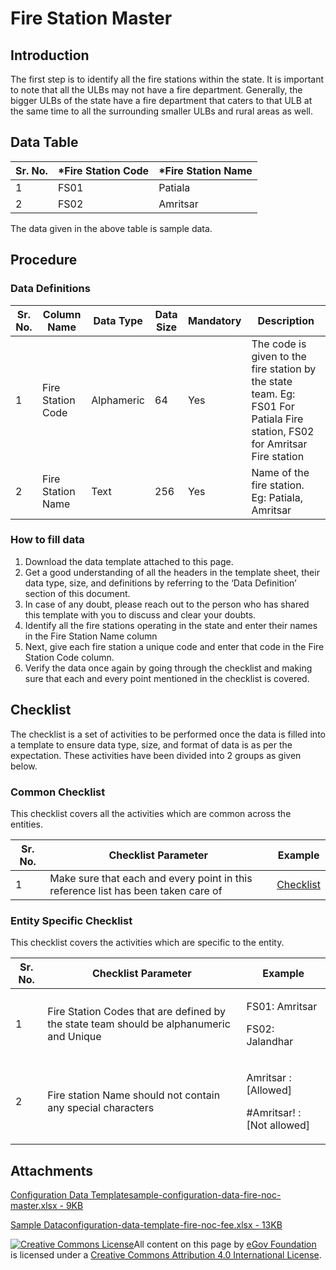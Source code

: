 # Fire Station Master

## Introduction <a href="#introduction" id="introduction"></a>

The first step is to identify all the fire stations within the state. It is important to note that all the ULBs may not have a fire department. Generally, the bigger ULBs of the state have a fire department that caters to that ULB at the same time to all the surrounding smaller ULBs and rural areas as well.

## Data Table <a href="#data-table" id="data-table"></a>

| Sr. No. | \*Fire Station Code | \*Fire Station Name |
| ------- | ------------------- | ------------------- |
| 1       | FS01                | Patiala             |
| 2       | FS02                | Amritsar            |

The data given in the above table is sample data.

## Procedure <a href="#procedure" id="procedure"></a>

### Data Definitions <a href="#data-definitions" id="data-definitions"></a>

| Sr. No. | Column Name       | Data Type  | Data Size | Mandatory | Description                                                                                                                |
| ------- | ----------------- | ---------- | --------- | --------- | -------------------------------------------------------------------------------------------------------------------------- |
| 1       | Fire Station Code | Alphameric | 64        | Yes       | The code is given to the fire station by the state team. Eg: FS01 For Patiala Fire station, FS02 for Amritsar Fire station |
| 2       | Fire Station Name | Text       | 256       | Yes       | Name of the fire station. Eg: Patiala, Amritsar                                                                            |

### How to fill data <a href="#how-to-fill-data" id="how-to-fill-data"></a>

1. Download the data template attached to this page.
2. Get a good understanding of all the headers in the template sheet, their data type, size, and definitions by referring to the ‘Data Definition’ section of this document.
3. In case of any doubt, please reach out to the person who has shared this template with you to discuss and clear your doubts.
4. Identify all the fire stations operating in the state and enter their names in the Fire Station Name column
5. Next, give each fire station a unique code and enter that code in the Fire Station Code column.
6. Verify the data once again by going through the checklist and making sure that each and every point mentioned in the checklist is covered.

## Checklist <a href="#checklist" id="checklist"></a>

The checklist is a set of activities to be performed once the data is filled into a template to ensure data type, size, and format of data is as per the expectation. These activities have been divided into 2 groups as given below.

### Common Checklist <a href="#common-checklist" id="common-checklist"></a>

This checklist covers all the activities which are common across the entities.

| Sr. No. | Checklist Parameter                                                               | Example                                                                                                                      |
| ------- | --------------------------------------------------------------------------------- | ---------------------------------------------------------------------------------------------------------------------------- |
| 1       | Make sure that each and every point in this reference list has been taken care of | ​[Checklist](https://docs.digit.org/configure-digit/configuring-master-data-templates/module-setup/common-config/checklist)​ |

### Entity Specific Checklist <a href="#entity-specific-checklist" id="entity-specific-checklist"></a>

This checklist covers the activities which are specific to the entity.

| Sr. No. | Checklist Parameter                                                                     | Example                                                      |
| ------- | --------------------------------------------------------------------------------------- | ------------------------------------------------------------ |
| 1       | Fire Station Codes that are defined by the state team should be alphanumeric and Unique | <p>FS01: Amritsar</p><p>FS02: Jalandhar</p>                  |
| 2       | Fire station Name should not contain any special characters                             | <p>Amritsar : [Allowed]</p><p>#Amritsar! : [Not allowed]</p> |

## Attachments <a href="#attachments" id="attachments"></a>

[Configuration Data Templatesample-configuration-data-fire-noc-master.xlsx - 9KB](https://firebasestorage.googleapis.com/v0/b/gitbook-28427.appspot.com/o/assets%2F-MERG\_iQW5oN4ukgXP8K%2Fsync%2F1bb2e72496f7d0ea96ff6079accd757ea2c11b0f.xlsx?generation=1602050605752534\&alt=media)

[Sample Dataconfiguration-data-template-fire-noc-fee.xlsx - 13KB](https://firebasestorage.googleapis.com/v0/b/gitbook-28427.appspot.com/o/assets%2F-MERG\_iQW5oN4ukgXP8K%2Fsync%2F1816fc80bb5a933cc1c0867e367df35e2b607073.xlsx?generation=1602050605641823\&alt=media)

[![Creative Commons License](https://i.creativecommons.org/l/by/4.0/80x15.png)](http://creativecommons.org/licenses/by/4.0/)All content on this page by [eGov Foundation ](https://egov.org.in)is licensed under a [Creative Commons Attribution 4.0 International License](http://creativecommons.org/licenses/by/4.0/).
